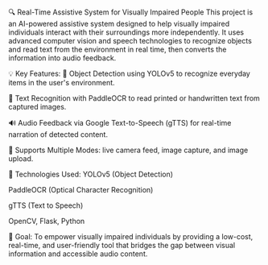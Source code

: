 🔍 Real-Time Assistive System for Visually Impaired People
This project is an AI-powered assistive system designed to help visually impaired individuals interact with their surroundings more independently. It uses advanced computer vision and speech technologies to recognize objects and read text from the environment in real time, then converts the information into audio feedback.

💡 Key Features:
🔎 Object Detection using YOLOv5 to recognize everyday items in the user's environment.

📄 Text Recognition with PaddleOCR to read printed or handwritten text from captured images.

🔊 Audio Feedback via Google Text-to-Speech (gTTS) for real-time narration of detected content.

📸 Supports Multiple Modes: live camera feed, image capture, and image upload.

🧠 Technologies Used:
YOLOv5 (Object Detection)

PaddleOCR (Optical Character Recognition)

gTTS (Text to Speech)

OpenCV, Flask, Python

🚀 Goal:
To empower visually impaired individuals by providing a low-cost, real-time, and user-friendly tool that bridges the gap between visual information and accessible audio content.
